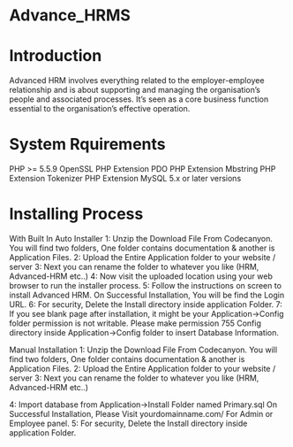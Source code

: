 # Advance_HRMS

# Introduction

Advanced HRM involves everything related to the employer-employee relationship and is about supporting and managing the organisation’s people and associated processes. It’s seen as a core business function essential to the organisation’s effective operation.

# System Rquirements
PHP >= 5.5.9
OpenSSL PHP Extension
PDO PHP Extension
Mbstring PHP Extension
Tokenizer PHP Extension
MySQL 5.x or later versions
# Installing Process

With Built In Auto Installer
1: Unzip the Download File From Codecanyon. You will find two folders, One folder contains documentation & another is Application Files.
2: Upload the Entire Application folder to your website / server
3: Next you can rename the folder to whatever you like (HRM, Advanced-HRM etc..)
4: Now visit the uploaded location using your web browser to run the installer process.
5: Follow the instructions on screen to install Advanced HRM. On Successful Installation, You will be find the Login URL.
6: For security, Delete the Install directory inside application Folder.
7: If you see blank page after installation, it might be your Application->Config folder permission is not writable. Please make permission 755 Config directory inside Application->Config folder to insert Database Information.
 
Manual Installation
1: Unzip the Download File From Codecanyon. You will find two folders, One folder contains documentation & another is Application Files.
2: Upload the Entire Application folder to your website / server
3: Next you can rename the folder to whatever you like (HRM, Advanced-HRM etc..)

4: Import database from Application->Install Folder named Primary.sql On Successful Installation, Please Visit yourdomainname.com/ For Admin or Employee panel.
5: For security, Delete the Install directory inside application Folder.
